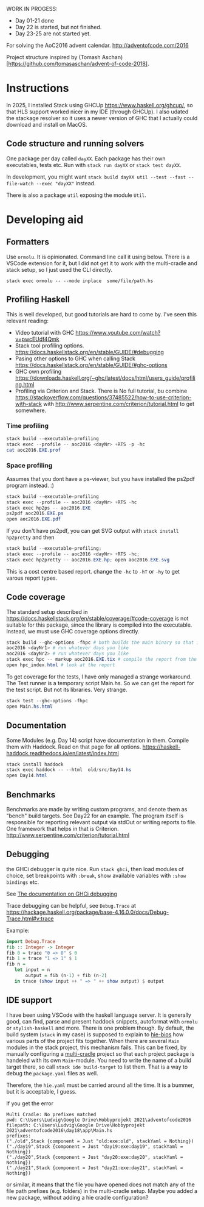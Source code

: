 WORK IN PROGESS: 
- Day 01-21 done
- Day 22 is started, but not finished.
- Day 23-25 are not started yet.

For solving the AoC2016 advent calendar. http://adventofcode.com/2016

Project structure inspired by (Tomash Aschan)[https://github.com/tomasaschan/advent-of-code-2018].

# Instructions

In 2025, I installed Stack using GHCUp https://www.haskell.org/ghcup/, so that HLS support worked nicer in my IDE (through GHCUp).
I also udated the stackage resolver so it uses a newer version of GHC that I actually could download and install on MacOS.

## Code structure and running solvers

One package per day called `dayXX`.
Each package has their own executables, tests etc. Run with `stack run dayXX` or `stack test dayXX`.

In development, you might want `stack build dayXX util --test --fast --file-watch --exec "dayXX"` instead.

There is also a package `util` exposing the module `Util`. 

# Developing aid

## Formatters

Use `ormolu`. It is opinionated. Command line call it using below.
There is a VSCode extension for it, but I did not get it to work with the multi-cradle and stack setup, so I just used the CLI directly.
```shell
stack exec ormolu -- --mode inplace  some/file/path.hs 
```


## Profiling Haskell

This is well developed, but good tutorials are hard to come by. I've seen this relevant reading:

- Video tutorial with GHC https://www.youtube.com/watch?v=pwcEUdf4Qmk
- Stack tool profiling options. https://docs.haskellstack.org/en/stable/GUIDE/#debugging 
- Pasing other options to GHC when calling Stack https://docs.haskellstack.org/en/stable/GUIDE/#ghc-options
- GHC own profiling https://downloads.haskell.org/~ghc/latest/docs/html/users_guide/profiling.html
- Profiling via Criterion and Stack. There is No full tutorial, bu combine https://stackoverflow.com/questions/37485522/how-to-use-criterion-with-stack with http://www.serpentine.com/criterion/tutorial.html to get somewhere.

### Time profiling
```powershell
stack build --executable-profiling
stack exec --profile -- aoc2016 <dayNr> +RTS -p -hc
cat aoc2016.EXE.prof
```

### Space profiling
Assumes that you dont have a ps-viewer, but you have installed the ps2pdf program instead. :)
```powershell
stack build --executable-profiling
stack exec --profile -- aoc2016 <dayNr> +RTS -hc
stack exec hp2ps -- aoc2016.EXE
ps2pdf aoc2016.EXE.ps
open aoc2016.EXE.pdf
```

If you don't have ps2pdf, you can get SVG  output with `stack install hp2pretty` and then
```powershell
stack build --executable-profiling;
stack exec --profile -- aoc2016 <dayNr> +RTS -hc; 
stack exec hp2pretty -- aoc2016.EXE.hp; open aoc2016.EXE.svg
```

This is a cost centre based report. change the `-hc` to `-hT` or `-hy` to get varous report types.

## Code coverage
The standard setup described in 
https://docs.haskellstack.org/en/stable/coverage/#code-coverage
is not suitable for this package, since the library is compiled into the executable.
Instead, we must use GHC coverage options directly.

```powershell
stack build --ghc-options -fhpc # both builds the main binary so that it emits coverage data when run
aoc2016 <dayNr1> # run whatever days you like
aoc2016 <dayNr2> # run whatever days you like
stack exec hpc -- markup aoc2016.EXE.tix # compile the report from the days you ran
open hpc_index.html # look at the report
```

To get coverage for the tests, I have only managed a strange workaround. The Test runner is a temporary script Main.hs. So we can get the report for the test script. But not its libraries. Very strange.

```powershell
stack test --ghc-options -fhpc
open Main.hs.html
```

## Documentation
Some Modules (e.g. Day 14) script have documentation in them. Compile them with Haddock.
Read on that page for all options. https://haskell-haddock.readthedocs.io/en/latest/index.html

```powershell
stack install haddock
stack exec haddock -- --html  old/src/Day14.hs
open Day14.html
```

## Benchmarks
Benchmarks are made by writing custom programs, and denote them as "bench" build targets. See Day22 for an example.
The program itself is responsible for reporting relevant output via stdOut or writing reports to file.
One framework that helps in that is Criterion. http://www.serpentine.com/criterion/tutorial.html

## Debugging

the GHCi debugger is quite nice. Run `stack ghci`, then load modules of choice, set breakpoints with `:break`, show available variables with `:show bindings` etc. 

See [The documentation on GHCi debugging](https://downloads.haskell.org/~ghc/latest/docs/html/users_guide/ghci.html#the-ghci-debugger)

Trace debugging can be helpful, see `Debug.Trace` at https://hackage.haskell.org/package/base-4.16.0.0/docs/Debug-Trace.html#v:trace

Example:

```haskell
import Debug.Trace
fib :: Integer -> Integer
fib 0 = trace "0 => 0" $ 0
fib 1 = trace "1 => 1" $ 1
fib n =
   let input = n
       output = fib (n-1) + fib (n-2)
   in trace (show input ++ " => " ++ show output) $ output
```


## IDE support
I have been using VSCode with the haskell language server. It is generally good, can find, parse and present haddock snippets, autoformat with `ormolu` or `stylish-haskell` and more.
There is one problem though. By default, the build system (`stack` in my case) is supposed to explain to [hie-bios](https://github.com/haskell/hie-bios`) how various parts of the project fits together.
When there are several `Main` modules in the stack project, this mechanism fails.
This can be fixed, by manually configuring a [multi-cradle](https://github.com/haskell/hie-bios#multi-cradle) project so that each project package is handeled with its own `Main`-module.
You need to write the name of a build target there, so call `stack ide build-target` to list them. That is a way to debug the `package.yaml` files as well.

Therefore, the `hie.yaml` must be carried around all the time. It is a bummer, but it is acceptable, I guess.

If you get the error 
```
Multi Cradle: No prefixes matched
pwd: C:\Users\Ludvig\Google Drive\Hobbyprojekt 2021\adventofcode2016
filepath: C:\Users\Ludvig\Google Drive\Hobbyprojekt 2021\adventofcode2016\day18\app\Main.hs
prefixes:
("./old",Stack {component = Just "old:exe:old", stackYaml = Nothing})
("./day19",Stack {component = Just "day19:exe:day19", stackYaml = Nothing})
("./day20",Stack {component = Just "day20:exe:day20", stackYaml = Nothing})
("./day21",Stack {component = Just "day21:exe:day21", stackYaml = Nothing})
```
or similar, it means that the file you have opened does not match any of the file path prefixes (e.g. folders) in the multi-cradle setup. Maybe you added a new package, without adding a hie cradle configuration?